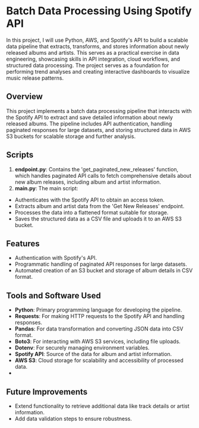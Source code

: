 # Batch Data Processing Using Spotify API
In this project, I will use Python, AWS, and Spotify's API to build a scalable data pipeline that extracts, transforms, and stores information about newly released albums and artists. This serves as a practical exercise in data engineering, showcasing skills in API integration, cloud workflows, and structured data processing. The project serves as a foundation for performing trend analyses and creating interactive dashboards to visualize music release patterns.

## Overview
This project implements a batch data processing pipeline that interacts with the Spotify API to extract and save detailed information about newly released albums. The pipeline includes API authentication, handling paginated responses for large datasets, and storing structured data in AWS S3 buckets for scalable storage and further analysis.

## Scripts
1. **endpoint.py**: Contains the 'get_paginated_new_releases' function, which handles paginated API calls to fetch comprehensive details about new album releases, including album and artist information.
2. **main.py**: The main script:
- Authenticates with the Spotify API to obtain an access token.
- Extracts album and artist data from the 'Get New Releases' endpoint.
- Processes the data into a flattened format suitable for storage.
- Saves the structured data as a CSV file and uploads it to an AWS S3 bucket.

## Features
- Authentication with Spotify's API.
- Programmatic handling of paginated API responses for large datasets.
- Automated creation of an S3 bucket and storage of album details in CSV format.

## Tools and Software Used
- **Python**: Primary programming language for developing the pipeline.
- **Requests**: For making HTTP requests to the Spotify API and handling responses.
- **Pandas**: For data transformation and converting JSON data into CSV format.
- **Boto3**: For interacting with AWS S3 services, including file uploads.
- **Dotenv**: For securely managing environment variables.
- **Spotify API**: Source of the data for album and artist information.
- **AWS S3**: Cloud storage for scalability and accessibility of processed data.
- 
## Future Improvements
- Extend functionality to retrieve additional data like track details or artist information.
- Add data validation steps to ensure robustness.
